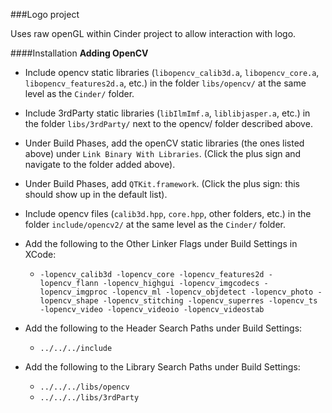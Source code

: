 ###Logo project

Uses raw openGL within Cinder project to allow interaction with logo.

####Installation
**Adding OpenCV**
* Include opencv static libraries (```libopencv_calib3d.a```, ```libopencv_core.a```, ```libopencv_features2d.a```, etc.) in the folder ```libs/opencv/``` at the same level as the ```Cinder/``` folder.

* Include 3rdParty static libraries (```libIlmImf.a```, ```liblibjasper.a```, etc.) in the folder ```libs/3rdParty/``` next to the opencv/ folder described above.

* Under Build Phases, add the openCV static libraries (the ones listed above) under ```Link Binary With Libraries```. (Click the plus sign and navigate to the folder added above).

* Under Build Phases, add ```QTKit.framework```. (Click the plus sign: this should show up in the default list).

* Include opencv files (```calib3d.hpp```, ```core.hpp```, other folders, etc.) in the folder ```include/opencv2/``` at the same level as the ```Cinder/``` folder.

* Add the following to the Other Linker Flags under Build Settings in XCode:
	* ```-lopencv_calib3d -lopencv_core -lopencv_features2d -lopencv_flann -lopencv_highgui -lopencv_imgcodecs -lopencv_imgproc -lopencv_ml -lopencv_objdetect -lopencv_photo -lopencv_shape -lopencv_stitching -lopencv_superres -lopencv_ts -lopencv_video -lopencv_videoio -lopencv_videostab```

* Add the following to the Header Search Paths under Build Settings:
	* ```../../../include```

* Add the following to the Library Search Paths under Build Settings:
	* ```../../../libs/opencv```
	* ```../../../libs/3rdParty```

